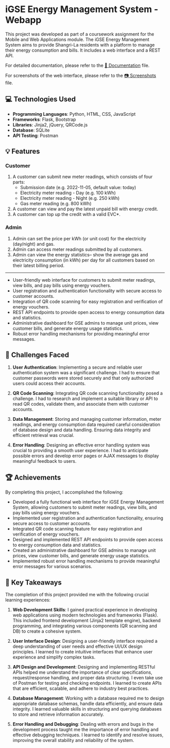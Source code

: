 # iGSE Energy Management System - Webapp

This project was developed as part of a coursework assignment for the Mobile and Web Applications module. The iGSE Energy Management System aims to provide Shangri-La residents with a platform to manage their energy consumption and bills. It includes a web interface and a REST API.

For detailed documentation, please refer to the [:book: Documentation](./DOCUMENTATION.md) file.

For screenshots of the web interface, please refer to the [:camera: Screenshots](./Screenshots.md) file.

## :computer: Technologies Used

- **Programming Languages**: Python, HTML, CSS, JavaScript
- **Frameworks**: Flask, Bootstrap
- **Libraries**: Jinja2, jQuery, QRCode.js
- **Database**: SQLite
- **API Testing**: Postman

## :bulb: Features
### Customer
1. A customer can submit new meter readings, which consists of four parts:
    - Submission date (e.g. 2022-11-05, default value: today)
    - Electricity meter reading - Day (e.g. 100 kWh)
     - Electricity meter reading - Night (e.g. 250 kWh)
     - Gas meter reading (e.g. 800 kWh)
3. A customer can view and pay the latest unpaid bill with energy credit.
4. A customer can top up the credit with a valid EVC*.

### Admin 
1. Admin can set the price per kWh (or unit cost) for the electricity (day/night) and gas.
2. Admin can access meter readings submitted by all customers.
3. Admin can view the energy statistics– show the average gas and electricity consumption (in kWh)
per day for all customers based on their latest billing period.

---
- User-friendly web interface for customers to submit meter readings, view bills, and pay bills using energy vouchers.
- User registration and authentication functionality with secure access to customer accounts.
- Integration of QR code scanning for easy registration and verification of energy vouchers.
- REST API endpoints to provide open access to energy consumption data and statistics.
- Administrative dashboard for GSE admins to manage unit prices, view customer bills, and generate energy usage statistics.
- Robust error handling mechanisms for providing meaningful error messages.

## :climbing: Challenges Faced

1. <b>User Authentication</b>: Implementing a secure and reliable user authentication system was a significant challenge. I had to ensure that customer passwords were stored securely and that only authorized users could access their accounts.

2. <b>QR Code Scanning</b>: Integrating QR code scanning functionality posed a challenge. I had to research and implement a suitable library or API to read QR codes, validate them, and associate them with customer accounts.

3. <b>Data Management</b>: Storing and managing customer information, meter readings, and energy consumption data required careful consideration of database design and data handling. Ensuring data integrity and efficient retrieval was crucial.

4. <b>Error Handling</b>: Designing an effective error handling system was crucial to providing a smooth user experience. I had to anticipate possible errors and develop error pages or AJAX messages to display meaningful feedback to users.

## :trophy: Achievements

By completing this project, I accomplished the following:

- Developed a fully functional web interface for iGSE Energy Management System, allowing customers to submit meter readings, view bills, and pay bills using energy vouchers.
- Implemented user registration and authentication functionality, ensuring secure access to customer accounts.
- Integrated QR code scanning feature for easy registration and verification of energy vouchers.
- Designed and implemented REST API endpoints to provide open access to energy consumption data and statistics.
- Created an administrative dashboard for GSE admins to manage unit prices, view customer bills, and generate energy usage statistics.
- Implemented robust error handling mechanisms to provide meaningful error messages for various scenarios.

## :key: Key Takeaways

The completion of this project provided me with the following crucial learning experiences:

1. <b>Web Development Skills</b>: I gained practical experience in developing web applications using modern technologies and frameworks (Flask). This included frontend development (Jinja2 template engine), backend programming, and integrating various components (QR scanning and DB) to create a cohesive system.

2. <b>User Interface Design</b>: Designing a user-friendly interface required a deep understanding of user needs and effective UI/UX design principles. I learned to create intuitive interfaces that enhance user experience and simplify complex tasks.

3. <b>API Design and Development</b>: Designing and implementing RESTful APIs helped me understand the importance of clear specifications, request/response handling, and proper data structuring. I even take use of Postman for testing and checking endpoints. I learned to create APIs that are efficient, scalable, and adhere to industry best practices.

4. <b>Database Management</b>: Working with a database required me to design appropriate database schemas, handle data efficiently, and ensure data integrity. I learned valuable skills in structuring and querying databases to store and retrieve information accurately.

5. <b>Error Handling and Debugging</b>: Dealing with errors and bugs in the development process taught me the importance of error handling and effective debugging techniques. I learned to identify and resolve issues, improving the overall stability and reliability of the system.
